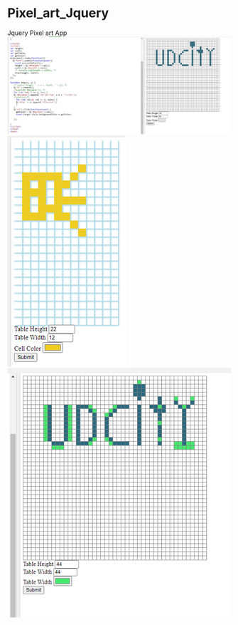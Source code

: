 # Pixel_art_Jquery
Jquery Pixel art App
<img src="app_j.PNG">
<im src="like.PNG">
<img src="jq.PNG">
<img src="Jquery.PNG">
